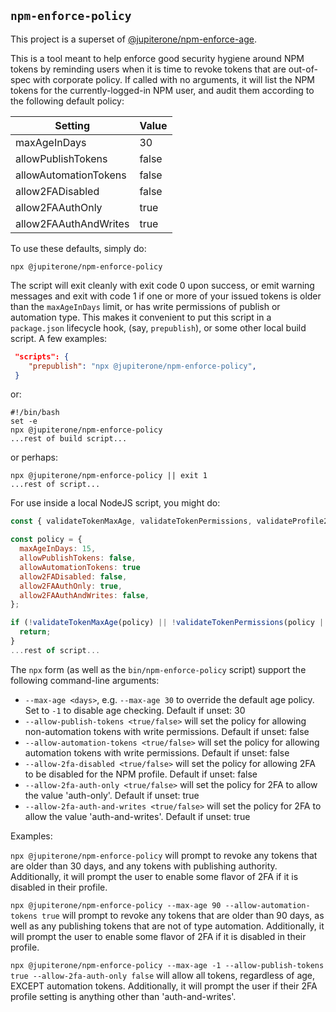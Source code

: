 ## `npm-enforce-policy`

This project is a superset of [@jupiterone/npm-enforce-age](https://github.com/JupiterOne/npm-enforce-age/).

This is a tool meant to help enforce good security hygiene around NPM tokens by reminding users when it is time to revoke tokens that are out-of-spec with corporate policy. If called with no arguments, it will list the NPM tokens for the currently-logged-in NPM user, and audit them according to the following default policy:

| Setting               | Value |
| --------------------- | ----- |
| maxAgeInDays          | 30    |
| allowPublishTokens    | false |
| allowAutomationTokens | false |
| allow2FADisabled      | false |
| allow2FAAuthOnly      | true  |
| allow2FAAuthAndWrites | true  |

To use these defaults, simply do:

`npx @jupiterone/npm-enforce-policy`

The script will exit cleanly with exit code 0 upon success, or emit warning messages and exit with code 1 if one or more of your issued tokens is older than the `maxAgeInDays` limit, or has write permissions of publish or automation type. This makes it convenient to put this script in a `package.json` lifecycle hook, (say, `prepublish`), or some other local build script. A few examples:

```json
 "scripts": {
    "prepublish": "npx @jupiterone/npm-enforce-policy",
 }
```

or:

```shell
#!/bin/bash
set -e
npx @jupiterone/npm-enforce-policy
...rest of build script...
```

or perhaps:

```shell
npx @jupiterone/npm-enforce-policy || exit 1
...rest of script...
```

For use inside a local NodeJS script, you might do:

```javascript
const { validateTokenMaxAge, validateTokenPermissions, validateProfile2FASetting } = require('@jupiterone/npm-enforce-policy');

const policy = {
  maxAgeInDays: 15,
  allowPublishTokens: false,
  allowAutomationTokens: true
  allow2FADisabled: false,
  allow2FAAuthOnly: true,
  allow2FAAuthAndWrites: false,
};

if (!validateTokenMaxAge(policy) || !validateTokenPermissions(policy || !validateProfile2FASetting(policy))) {
  return;
}
...rest of script...
```

The `npx` form (as well as the `bin/npm-enforce-policy` script) support the following command-line arguments:

* `--max-age <days>`, e.g. `--max-age 30` to override the default age policy. Set to `-1` to disable age checking. Default if unset: 30
* `--allow-publish-tokens <true/false>` will set the policy for allowing non-automation tokens with write permissions. Default if unset: false
* `--allow-automation-tokens <true/false>` will set the policy for allowing automation tokens with write permissions. Default if unset: false
* `--allow-2fa-disabled <true/false>` will set the policy for allowing 2FA to be disabled for the NPM profile. Default if unset: false
* `--allow-2fa-auth-only <true/false>` will set the policy for 2FA to allow the value 'auth-only'. Default if unset: true
* `--allow-2fa-auth-and-writes <true/false>` will set the policy for 2FA to allow the value 'auth-and-writes'. Default if unset: true

Examples:

`npx @jupiterone/npm-enforce-policy` will prompt to revoke any tokens that are older than 30 days, and any tokens with publishing authority. Additionally, it will prompt the user to enable some flavor of 2FA if it is disabled in their profile.

`npx @jupiterone/npm-enforce-policy --max-age 90 --allow-automation-tokens true` will prompt to revoke any tokens that are older than 90 days, as well as any publishing tokens that are not of type automation. Additionally, it will prompt the user to enable some flavor of 2FA if it is disabled in their profile.

`npx @jupiterone/npm-enforce-policy --max-age -1 --allow-publish-tokens true --allow-2fa-auth-only false` will allow all tokens, regardless of age, EXCEPT automation tokens. Additionally, it will prompt the user if their 2FA profile setting is anything other than 'auth-and-writes'.
